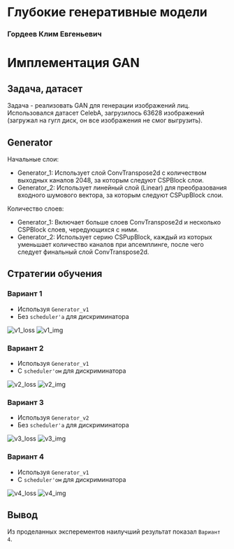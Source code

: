 # Глубокие генеративные модели
### Гордеев Клим Евгеньевич
#
# Имплементация GAN

## Задача, датасет
Задача - реализовать GAN для генерации изображений лиц.
Использовался датасет CelebA, загрузилось 63628 изображений (загружал на гугл диск, он все изображения не смог выгрузить).

## Generator
Начальные слои:
- Generator_1: Использует слой ConvTranspose2d с количеством выходных каналов 2048, за которым следуют CSPBlock слои.
- Generator_2: Использует линейный слой (Linear) для преобразования входного шумового вектора, за которым следуют CSPupBlock слои.

Количество слоев:
- Generator_1: Включает больше слоев ConvTranspose2d и несколько CSPBlock слоев, чередующихся с ними.
- Generator_2: Использует серию CSPupBlock, каждый из которых уменьшает количество каналов при апсемплинге, после чего следует финальный слой ConvTranspose2d.

## Стратегии обучения
### Вариант 1
- Используя `Generator_v1`
- Без `scheduler'а` для дискриминатора
<image src="v1_loss.png" alt="v1_loss">
<image src="v1_img.png" alt="v1_img">

### Вариант 2
- Используя `Generator_v1`
- С `scheduler'ом` для дискриминатора
<image src="v2_loss.png" alt="v2_loss">
<image src="v2_img.png" alt="v2_img">

### Вариант 3
- Используя `Generator_v2`
- Без `scheduler'а` для дискриминатора
<image src="v3_loss.png" alt="v3_loss">
<image src="v3_img.png" alt="v3_img">

### Вариант 4
- Используя `Generator_v1`
- С `scheduler'ом` для дискриминатора
<image src="v4_loss.png" alt="v4_loss">
<image src="v4_img.png" alt="v4_img">

## Вывод
Из проделанных эксперементов наилучший результат показал `Вариант 4`.

